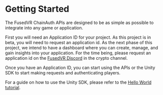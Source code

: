# Getting Started

The FusedVR ChainAuth APIs are designed to be as simple as possible to integrate into any game or application. 

First you will need an Application ID for your project. As this project is in beta, you will need to request an application id. As the next phase of this project, we intend to have a dashboard where you can create, manage, and gain insights into your application. For the time being, please request an application id on the [FusedVR Discord](https://discord.com/invite/rV8fEAmG5B) in the crypto channel. 

Once you have an Application ID, you can start using the APIs or the Unity SDK to start making requests and authenticating players. 

For a guide on how to use the Unity SDK, please refer to the [Hello World tutorial]("/docs/tutorials/magiclink/"). 

